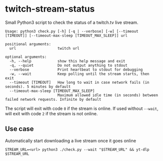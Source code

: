 # twitch-stream-status

Small Python3 script to check the status of a twitch.tv live stream.

```
Usage: python3 check.py [-h] [-q | --verbose] [-w] [--timeout [TIMEOUT]] [--timeout-max-sleep [TIMEOUT_MAX_SLEEP]] url

positional arguments:
  url                   twitch url

optional arguments:
  -h, --help            show this help message and exit
  -q, --quiet           Do not output anything to stdout
  --verbose             Print heartbeat to stdout for debugging
  -w, --wait            Keep polling until the stream starts, then exit
  --timeout [TIMEOUT]   How long to wait in case network fails (in seconds). 5 minutes by default
  --timeout-max-sleep [TIMEOUT_MAX_SLEEP]
                        Maximum allowed idle time (in seconds) between failed network requests. Infinite by default
```

The script will exit with code `0` if the stream is online. If used without `--wait`, will exit with code `2` if the stream is not online.

## Use case

Automatically start downloading a live stream once it goes online

```
STREAM_URL=<url> python3 ./check.py --wait "$STREAM_URL" && yt-dlp $STREAM_URL
```
